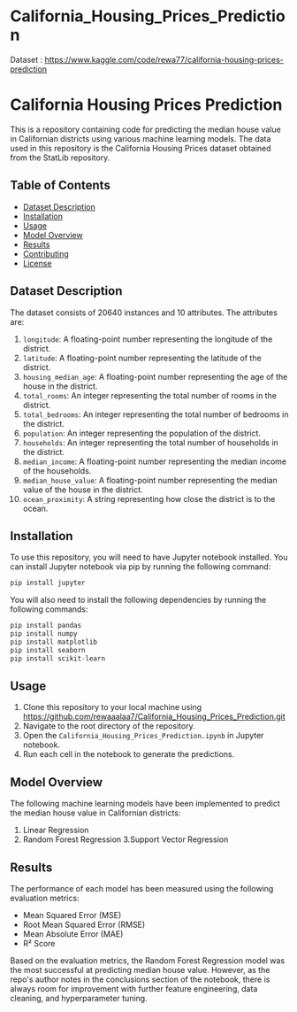 # California_Housing_Prices_Prediction
Dataset :  https://www.kaggle.com/code/rewa77/california-housing-prices-prediction 

# California Housing Prices Prediction

This is a repository containing code for predicting the median house value in Californian districts using various machine learning models. The data used in this repository is the California Housing Prices dataset obtained from the StatLib repository.

## Table of Contents
- [Dataset Description](#dataset-description)
- [Installation](#installation)
- [Usage](#usage)
- [Model Overview](#model-overview)
- [Results](#results)
- [Contributing](#contributing)
- [License](#license)

## Dataset Description

The dataset consists of 20640 instances and 10 attributes. The attributes are:

1. `longitude`: A floating-point number representing the longitude of the district.
2. `latitude`: A floating-point number representing the latitude of the district.
3. `housing_median_age`: A floating-point number representing the age of the house in the district.
4. `total_rooms`: An integer representing the total number of rooms in the district.
5. `total_bedrooms`: An integer representing the total number of bedrooms in the district.
6. `population`: An integer representing the population of the district.
7. `households`: An integer representing the total number of households in the district.
8. `median_income`: A floating-point number representing the median income of the households.
9. `median_house_value`: A floating-point number representing the median value of the house in the district.
10. `ocean_proximity`: A string representing how close the district is to the ocean.

## Installation

To use this repository, you will need to have Jupyter notebook installed. You can install Jupyter notebook via pip by running the following command:

```python
pip install jupyter
```

You will also need to install the following dependencies by running the following commands:

```python
pip install pandas
pip install numpy
pip install matplotlib
pip install seaborn
pip install scikit-learn
```

## Usage

1. Clone this repository to your local machine using https://github.com/rewaaalaa7/California_Housing_Prices_Prediction.git
2. Navigate to the root directory of the repository.
3. Open the `California_Housing_Prices_Prediction.ipynb` in Jupyter notebook.
4. Run each cell in the notebook to generate the predictions.

## Model Overview

The following machine learning models have been implemented to predict the median house value in Californian districts:

1. Linear Regression
2. Random Forest Regression
3.Support Vector Regression

## Results

The performance of each model has been measured using the following evaluation metrics:

- Mean Squared Error (MSE)
- Root Mean Squared Error (RMSE)
- Mean Absolute Error (MAE)
- R² Score

Based on the evaluation metrics, the Random Forest Regression model was the most successful at predicting median house value. However, as the repo's author notes in the conclusions section of the notebook, there is always room for improvement with further feature engineering, data cleaning, and hyperparameter tuning.
